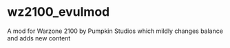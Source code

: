 # wz2100_evulmod
A mod for Warzone 2100 by Pumpkin Studios which mildly changes balance and adds new content
